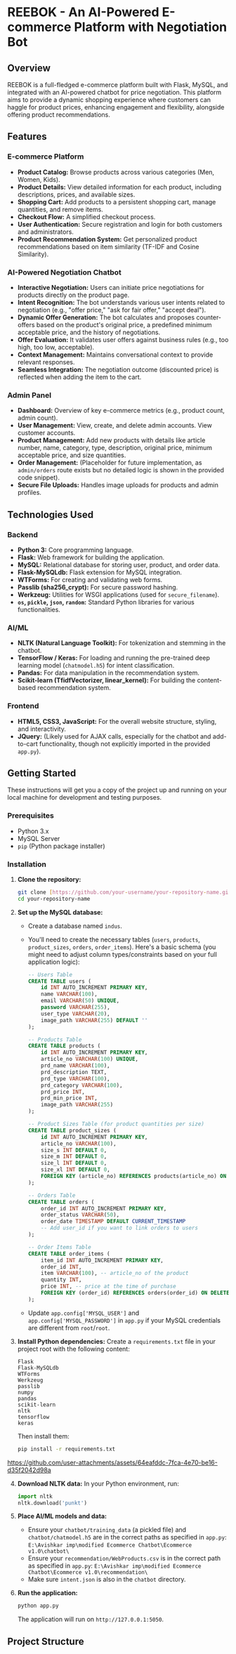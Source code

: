 # REEBOK - An AI-Powered E-commerce Platform with Negotiation Bot

## Overview
REEBOK is a full-fledged e-commerce platform built with Flask, MySQL, and integrated with an AI-powered chatbot for price negotiation. This platform aims to provide a dynamic shopping experience where customers can haggle for product prices, enhancing engagement and flexibility, alongside offering product recommendations.

## Features

### E-commerce Platform
* **Product Catalog:** Browse products across various categories (Men, Women, Kids).
* **Product Details:** View detailed information for each product, including descriptions, prices, and available sizes.
* **Shopping Cart:** Add products to a persistent shopping cart, manage quantities, and remove items.
* **Checkout Flow:** A simplified checkout process.
* **User Authentication:** Secure registration and login for both customers and administrators.
* **Product Recommendation System:** Get personalized product recommendations based on item similarity (TF-IDF and Cosine Similarity).

### AI-Powered Negotiation Chatbot
* **Interactive Negotiation:** Users can initiate price negotiations for products directly on the product page.
* **Intent Recognition:** The bot understands various user intents related to negotiation (e.g., "offer price," "ask for fair offer," "accept deal").
* **Dynamic Offer Generation:** The bot calculates and proposes counter-offers based on the product's original price, a predefined minimum acceptable price, and the history of negotiations.
* **Offer Evaluation:** It validates user offers against business rules (e.g., too high, too low, acceptable).
* **Context Management:** Maintains conversational context to provide relevant responses.
* **Seamless Integration:** The negotiation outcome (discounted price) is reflected when adding the item to the cart.

### Admin Panel
* **Dashboard:** Overview of key e-commerce metrics (e.g., product count, admin count).
* **User Management:** View, create, and delete admin accounts. View customer accounts.
* **Product Management:** Add new products with details like article number, name, category, type, description, original price, minimum acceptable price, and size quantities.
* **Order Management:** (Placeholder for future implementation, as `admin/orders` route exists but no detailed logic is shown in the provided code snippet).
* **Secure File Uploads:** Handles image uploads for products and admin profiles.

## Technologies Used

### Backend
* **Python 3:** Core programming language.
* **Flask:** Web framework for building the application.
* **MySQL:** Relational database for storing user, product, and order data.
* **Flask-MySQLdb:** Flask extension for MySQL integration.
* **WTForms:** For creating and validating web forms.
* **Passlib (sha256_crypt):** For secure password hashing.
* **Werkzeug:** Utilities for WSGI applications (used for `secure_filename`).
* **`os`, `pickle`, `json`, `random`:** Standard Python libraries for various functionalities.

### AI/ML
* **NLTK (Natural Language Toolkit):** For tokenization and stemming in the chatbot.
* **TensorFlow / Keras:** For loading and running the pre-trained deep learning model (`chatmodel.h5`) for intent classification.
* **Pandas:** For data manipulation in the recommendation system.
* **Scikit-learn (TfidfVectorizer, linear_kernel):** For building the content-based recommendation system.

### Frontend
* **HTML5, CSS3, JavaScript:** For the overall website structure, styling, and interactivity.
* **JQuery:** (Likely used for AJAX calls, especially for the chatbot and add-to-cart functionality, though not explicitly imported in the provided `app.py`).

## Getting Started

These instructions will get you a copy of the project up and running on your local machine for development and testing purposes.

### Prerequisites

* Python 3.x
* MySQL Server
* `pip` (Python package installer)

### Installation

1.  **Clone the repository:**
    ```bash
    git clone [https://github.com/your-username/your-repository-name.git](https://github.com/your-username/your-repository-name.git)
    cd your-repository-name
    ```
2.  **Set up the MySQL database:**
    * Create a database named `indus`.
    * You'll need to create the necessary tables (`users`, `products`, `product_sizes`, `orders`, `order_items`). Here's a basic schema (you might need to adjust column types/constraints based on your full application logic):

        ```sql
        -- Users Table
        CREATE TABLE users (
            id INT AUTO_INCREMENT PRIMARY KEY,
            name VARCHAR(100),
            email VARCHAR(50) UNIQUE,
            password VARCHAR(255),
            user_type VARCHAR(20),
            image_path VARCHAR(255) DEFAULT ''
        );

        -- Products Table
        CREATE TABLE products (
            id INT AUTO_INCREMENT PRIMARY KEY,
            article_no VARCHAR(100) UNIQUE,
            prd_name VARCHAR(100),
            prd_description TEXT,
            prd_type VARCHAR(100),
            prd_category VARCHAR(100),
            prd_price INT,
            prd_min_price INT,
            image_path VARCHAR(255)
        );

        -- Product Sizes Table (for product quantities per size)
        CREATE TABLE product_sizes (
            id INT AUTO_INCREMENT PRIMARY KEY,
            article_no VARCHAR(100),
            size_s INT DEFAULT 0,
            size_m INT DEFAULT 0,
            size_l INT DEFAULT 0,
            size_xl INT DEFAULT 0,
            FOREIGN KEY (article_no) REFERENCES products(article_no) ON DELETE CASCADE
        );

        -- Orders Table
        CREATE TABLE orders (
            order_id INT AUTO_INCREMENT PRIMARY KEY,
            order_status VARCHAR(50),
            order_date TIMESTAMP DEFAULT CURRENT_TIMESTAMP
            -- Add user_id if you want to link orders to users
        );

        -- Order Items Table
        CREATE TABLE order_items (
            item_id INT AUTO_INCREMENT PRIMARY KEY,
            order_id INT,
            item VARCHAR(100), -- article_no of the product
            quantity INT,
            price INT, -- price at the time of purchase
            FOREIGN KEY (order_id) REFERENCES orders(order_id) ON DELETE CASCADE
        );
        ```

    * Update `app.config['MYSQL_USER']` and `app.config['MYSQL_PASSWORD']` in `app.py` if your MySQL credentials are different from `root`/`root`.

3.  **Install Python dependencies:**
    Create a `requirements.txt` file in your project root with the following content:
    ```
    Flask
    Flask-MySQLdb
    WTForms
    Werkzeug
    passlib
    numpy
    pandas
    scikit-learn
    nltk
    tensorflow
    keras
    ```
    Then install them:
    ```bash
    pip install -r requirements.txt
    ```

https://github.com/user-attachments/assets/64eafddc-7fca-4e70-be16-d35f2042d98a



4.  **Download NLTK data:**
    In your Python environment, run:
    ```python
    import nltk
    nltk.download('punkt')
    ```

5.  **Place AI/ML models and data:**
    * Ensure your `chatbot/training_data` (a pickled file) and `chatbot/chatmodel.h5` are in the correct paths as specified in `app.py`:
        `E:\Avishkar imp\modified Ecommerce Chatbot\Ecommerce v1.0\chatbot\`
    * Ensure your `recommendation/WebProducts.csv` is in the correct path as specified in `app.py`:
        `E:\Avishkar imp\modified Ecommerce Chatbot\Ecommerce v1.0\recommendation\`
    * Make sure `intent.json` is also in the `chatbot` directory.

6.  **Run the application:**
    ```bash
    python app.py
    ```
    The application will run on `http://127.0.0.1:5050`.

## Project Structure
